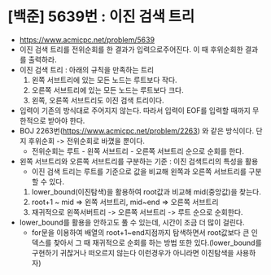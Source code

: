 # [백준] 5639번 : 이진 검색 트리
- https://www.acmicpc.net/problem/5639
- 이진 검색 트리를 전위순회를 한 결과가 입력으로주어진다. 이 때 후위순회한 결과를 출력하라.
- 이진 검색 트리 : 아래의 규칙을 만족하는 트리
  1. 왼쪽 서브트리에 있는 모든 노드는 루트보다 작다.
  2. 오른쪽 서브트리에 있는 모든 노드는 루트보다 크다.
  3. 왼쪽, 오른쪽 서브트리도 이진 검색 트리이다.
- 입력이 기존의 방식대로 주어지지 않는다. 따라서 입력이 EOF를 입력할 때까지 무한적으로 받아야 한다.
- BOJ 2263번(https://www.acmicpc.net/problem/2263) 와 같은 방식이다. 단지 후위순회 -> 전위순회로 바꼈을 뿐이다.
  - 전위순회는 루트 - 왼쪽 서브트리 - 오른쪽 서브트리 순으로 순회를 한다.
- 왼쪽 서브트리와 오른쪽 서브트리를 구분하는 기준 : 이진 검색트리의 특성을 활용
  - 이진 검색 트리는 루트를 기준으로 값을 비교해 왼쪽과 오른쪽 서브트리를 구분할 수 있다.
  1. lower_bound(이진탐색)을 활용하여 root값과 비교해 mid(중앙값)을 찾는다.
  2. root+1 ~ mid => 왼쪽 서브트리, mid~end => 오른쪽 서브트리
  3. 재귀적으로 왼쪽서버트리 -> 오른쪽 서브트리 -> 루트 순으로 순회한다.
- lower_bound를 활용을 안하고도 풀 수 있는데, 시간이 조금 더 많이 걸린다.
  - for문을 이용하여 배열의 root+1~end지점까지 탐색하면서 root값보다 큰 인덱스를 찾아서 그 때 재귀적으로 순회를 하는 방법 또한 있다.(lower_bound를 구현하기 귀찮거나 떠오르지 않는다 이런경우가 아니라면 이진탐색을 사용하자)
